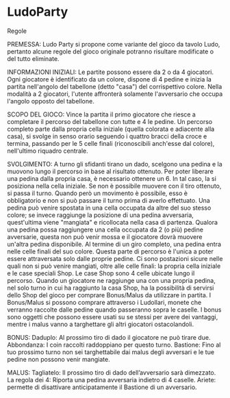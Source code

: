 # LudoParty

Regole

PREMESSA:
Ludo Party si propone come variante del gioco da tavolo Ludo, pertanto alcune regole del gioco originale potranno risultare modificate o del tutto eliminate.

INFORMAZIONI INIZIALI:
Le partite possono essere da 2 o da 4 giocatori.
Ogni giocatore è identificato da un colore, dispone di 4 pedine e inizia la partita nell'angolo del tabellone (detto "casa") del corrispettivo colore.
Nella modalità a 2 giocatori, l'utente affronterà solamente l'avversario che occupa l'angolo opposto del tabellone.

SCOPO DEL GIOCO:
Vince la partita il primo giocatore che riesce a completare il percorso del tabellone con tutte e 4 le pedine.
Un percorso completo parte dalla propria cella iniziale (quella colorata e adiacente alla casa), si svolge in senso orario seguendo i quattro bracci della croce e termina, passando per le 5 celle finali (riconoscibili anch'esse dal colore), nell'ultimo riquadro centrale.

SVOLGIMENTO:
A turno gli sfidanti tirano un dado, scelgono una pedina e la muovono lungo il percorso in base al risultato ottenuto.
Per poter liberare una pedina dalla propria casa, è necessario ottenere un 6. In tal caso, la si posiziona nella cella iniziale.
Se non è possibile muovere con il tiro ottenuto, si passa il turno. Quando però un movimento è possibile, esso è obbligatorio e non si può passare il turno prima di averlo effettuato.
Una pedina può venire spostata in una cella occupata da altre del suo stesso colore; se invece raggiunge la posizione di una pedina avversaria, quest'ultima viene "mangiata" e ricollocata nella casa di partenza.
Qualora una pedina possa raggiungere una cella occupata da 2 (o più) pedine avversarie, questa non può venir mossa e il giocatore dovrà muovere un'altra pedina disponibile.
Al termine di un giro completo, una pedina entra nelle celle finali del suo colore. Questa parte di percorso è l'unica a poter essere attraversata solo dalle proprie pedine.
Ci sono postazioni sicure nelle quali non si può venire mangiati, oltre alle celle finali: la propria cella iniziale e le case speciali Shop.
Le case Shop sono 4 celle ubicate lungo il percorso. Quando un giocatore ne raggiunge una con una propria pedina, nel solo turno in cui ha raggiunto la casa Shop, ha la possibilità di servirsi dello Shop del gioco per comprare Bonus/Malus da utilizzare in partita.
I Bonus/Malus si possono comprare attraverso i Ludollari, monete che verranno raccolte dalle pedine quando passeranno sopra le caselle.
I bonus sono oggetti che possono essere usati su se stessi per avere dei vantaggi, mentre i malus vanno a targhettare gli altri giocatori ostacolandoli.

BONUS:
Daduplo: Al prossimo tiro di dado il giocatore ne può tirare due.
Abbondanza: I coin raccolti raddoppiano per questo turno.
Bastione: Fino al tuo prossimo turno non sei targhettabile dai malus degli avversari e le tue pedine non possono venir mangiate.

MALUS: 
Tagliatelo: Il prossimo tiro di dado dell’avversario sarà dimezzato.
La regola dei 4: Riporta una pedina avversaria indietro di 4 caselle.
Ariete: permette di disattivare anticipatamente il Bastione di un avversario.
